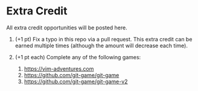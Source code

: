 # Extra Credit

All extra credit opportunities will be posted here.

1. (+1 pt)
   Fix a typo in this repo via a pull request.
   This extra credit can be earned multiple times (although the amount will decrease each time).

1. (+1 pt each)
   Complete any of the following games:
   1. <https://vim-adventures.com>
   1. <https://github.com/git-game/git-game>
   1. <https://github.com/git-game/git-game-v2>
